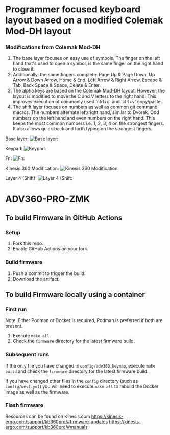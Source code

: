 # Programmer focused keyboard layout based on a modified Colemak Mod-DH layout

### Modifications from Colemak Mod-DH

1. The base layer focuses on easy use of symbols. The finger on the left hand that's used to open a symbol, is the same finger on the right hand to close it.
3. Additionally, the same fingers complete: Page Up & Page Down, Up Arrow & Down Arrow, Home & End, Left Arrow & Right Arrow, Escape & Tab, Back Space & Space, Delete & Enter. 
4. The alpha keys are based on the Colemak Mod-DH layout. However, the layout is modified to move the C and V letters to the right hand. This improves execution of commonly used 'ctrl+c' and 'ctrl+v' copy/paste.
5. The shift layer focuses on numbers as well as common git command macros. The numbers alternate left/right hand, similar to Dvorak. Odd numbers on the left hand and even numbers on the right hand. This keeps the most common numbers i.e. 1, 2, 3, 4 on the strongest fingers. It also allows quick back and forth typing on the strongest fingers. 

Base layer:
![Base layer:](https://i.imgur.com/HQCuEkJ.jpg)

Keypad:
![Keypad:](https://imgur.com/46Z6fKs.jpg)

Fn:
![Fn:](https://imgur.com/VxyEyHk.jpg)

Kinesis 360 Modification:
![Kinesis 360 Modification:](https://imgur.com/6NOFPeS.jpg)

Layer 4 (Shift):
![Layer 4 (Shift:](https://imgur.com/OXMoJje.jpg)



# ADV360-PRO-ZMK

## To build Firmware in GitHub Actions

### Setup

1. Fork this repo.
2. Enable GitHub Actions on your fork.

### Build firmware

1. Push a commit to trigger the build.
2. Download the artifact.

## To build Firmware locally using a container

### First run

Note: Either Podman or Docker is required, Podman is preferred if both are present.

1. Execute `make all`.
2. Check the `firmware` directory for the latest firmware build.

### Subsequent runs

If the only file you have changed is `config/adv360.keymap`, execute `make build` and check the `firmware` directory for the latest firmware build.

If you have changed other files in the `config` directory (such as `config/west.yml`) you will need to execute `make all` to rebuild the Docker image as well as the firmware.

### Flash firmware

Resources can be found on Kinesis.com
https://kinesis-ergo.com/support/kb360pro/#firmware-updates
https://kinesis-ergo.com/support/kb360pro/#manuals
